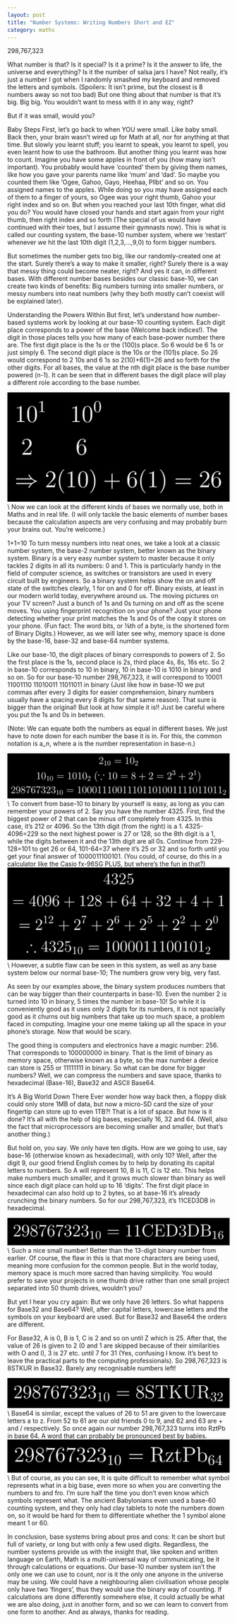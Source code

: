 ```yaml
---
layout: post
title: "Number Systems: Writing Numbers Short and EZ"
category: maths
---
```

298,767,323

What number is that? Is it special? Is it a prime? Is it the answer to life, the universe and everything? Is it the number of salsa jars I have? Not really, it’s just a number I got when I randomly smashed my keyboard and removed the letters and symbols. (Spoilers: It isn’t prime, but the closest is 8 numbers away so not too bad) But one thing about that number is that it’s big. Big big. You wouldn’t want to mess with it in any way, right? 

But if it was small, would you?

Baby Steps
First, let’s go back to when YOU were small. Like baby small. Back then, your brain wasn’t wired up for Math at all, nor for anything at that time. But slowly you learnt stuff; you learnt to speak, you learnt to spell, you even learnt how to use the bathroom. But another thing you learnt was how to count. Imagine you have some apples in front of you (how many isn’t important). You probably would have ‘counted’ them by giving them names, like how you gave your parents name like ‘mum’ and ‘dad’. So maybe you counted them like ‘Ogee, Gahoo, Gayo, Heehaa, Pllbt’ and so on. You assigned names to the apples. While doing so you may have assigned each of them to a finger of yours, so Ogee was your right thumb, Gahoo your right index and so on. But when you reached your last 10th finger, what did you do? You would have closed your hands and start again from your right thumb, then right index and so forth (The special of us would have continued with their toes, but I assume their gymnasts now). This is what is called our counting system, the base-10 number system, where we ‘restart’ whenever we hit the last 10th digit (1,2,3,...,9,0) to form bigger numbers.

But sometimes the number gets too big, like our randomly-created one at the start. Surely there’s a way to make it smaller, right? Surely there is a way that messy thing could become neater, right? And yes it can, in different bases. With different number bases besides our classic base-10, we can create two kinds of benefits: Big numbers turning into smaller numbers, or messy numbers into neat numbers (why they both mostly can’t coexist will be explained later).



Understanding the Powers Within
But first, let’s understand how number-based systems work by looking at our base-10 counting system. Each digit place corresponds to a power of the base (Welcome back indices!). The digit in those places tells you how many of each base-power number there are. The first digit place is the 1s or the (100)s place. So 6 would be 6 1s or just simply 6. The second digit place is the 10s or the (101)s place. So 26 would correspond to 2 10s and 6 1s so 2(10)+6(1)=26 and so forth for the other digits. For all bases, the value at the nth digit place is the base number powered (n-1). It can be seen that in different bases the digit place will play a different role according to the base number. 

<center><img src="/img/26.png"/></center>
\
Now we can look at the different kinds of bases we normally use, both in Maths and in real life. (I will only tackle the basic elements of number bases because the calculation aspects are very confusing and may probably burn your brains out. You’re welcome.)

1+1=10
To turn messy numbers into neat ones, we take a look at a classic number system, the base-2 number system, better known as the binary system. Binary is a very easy number system to master because it only tackles 2 digits in all its numbers: 0 and 1. This is particularly handy in the field of computer science, as switches or transistors are used in every circuit built by engineers. So a binary system helps show the on and off state of the switches clearly, 1 for on and 0 for off. Binary exists, at least in our modern world today, everywhere around us. The moving pictures on your TV screen? Just a bunch of 1s and 0s turning on and off as the scene moves. You using fingerprint recognition on your phone? Just your phone detecting whether your print matches the 1s and 0s of the copy it stores on your phone. (Fun fact: The word bits, or ⅛th of a byte, is the shortened form of Binary Digits.) However, as we will later see why, memory space is done by the base-16, base-32 and base-64 number systems.

Like our base-10, the digit places of binary corresponds to powers of 2. So the first place is the 1s, second place is 2s, third place 4s, 8s, 16s etc. So 2 in base-10 corresponds to 10 in binary, 10 in base-10 is 1010 in binary and so on. So for our base-10 number 298,767,323, it will correspond to 10001 11001110 11010011 11011011 in binary (Just like how in base-10 we put commas after every 3 digits for easier comprehension, binary numbers usually have a spacing every 8 digits for that same reason). That sure is bigger than the original! But look at how simple it is!! Just be careful where you put the 1s and 0s in between. 

(Note: We can equate both the numbers as equal in different bases. We just have to note down for each number the base it is in. For this, the common notation is a_n, where a is the number representation in base-n.)

<center><img src="/img/102.png"/></center>
\
To convert from base-10 to binary by yourself is easy, as long as you can remember your powers of 2. Say you have the number 4325. First, find the biggest power of 2 that can be minus off completely from 4325. In this case, it’s 212 or 4096. So the 13th digit (from the right) is a 1. 4325-4096=229 so the next highest power is 27 or 128, so the 8th digit is a 1, while the digits between it and the 13th digit are all 0s. Continue from 229-128=101 to get 26 or 64, 101-64=37 where it’s 25 or 32 and so forth until you get your final answer of 1000011100101. (You could, of course, do this in a calculator like the Casio fx-96SG PLUS, but where’s the fun in that?)

<center><img src="/img/4325.png"/></center>
\
However, a subtle flaw can be seen in this system, as well as any base system below our normal base-10; The numbers grow very big, very fast. 

As seen by our examples above, the binary system produces numbers that can be way bigger than their counterparts in base-10. Even the number 2 is turned into 10 in binary, 5 times the number in base-10! So while it is conveniently good as it uses only 2 digits for its numbers, it is not spacially good as it churns out big numbers that take up too much space, a problem faced in computing. Imagine your one meme taking up all the space in your phone’s storage. Now that would be scary. 

The good thing is computers and electronics have a magic number: 256. That corresponds to 100000000 in binary. That is the limit of binary as memory space, otherwise known as a byte, so the max number a device can store is 255 or 11111111 in binary. So what can be done for bigger numbers? Well, we can compress the numbers and save space, thanks to hexadecimal (Base-16), Base32 and ASCII Base64.

It’s A Big World Down There
Ever wonder how way back then, a floppy disk could only store 1MB of data, but now a micro-SD card the size of your fingertip can store up to even 1TB?! That is a lot of space. But how is it done? It’s all with the help of big bases, especially 16, 32 and 64. (Well, also the fact that microprocessors are becoming smaller and smaller, but that’s another thing.)

But hold on, you say. We only have ten digits. How are we going to use, say base-16 (otherwise known as hexadecimal), with only 10? Well, after the digit 9, our good friend English comes by to help by donating its capital letters to numbers. So A will represent 10, B is 11, C is 12 etc. This helps make numbers much smaller, and it grows much slower than binary as well since each digit place can hold up to 16 ‘digits’. The first digit place in hexadecimal can also hold up to 2 bytes, so at base-16 it’s already crunching the binary numbers. So for our 298,767,323, it’s 11CED3DB in hexadecimal. 

<center><img src="/img/1016.png"/></center>
\
Such a nice small number! Better than the 13-digit binary number from earlier. Of course, the flaw in this is that more characters are being used, meaning more confusion for the common people. But in the world today, memory space is much more sacred than having simplicity. You would prefer to save your projects in one thumb drive rather than one small project separated into 50 thumb drives, wouldn’t you?

But yet I hear you cry again: But we only have 26 letters. So what happens for Base32 and Base64? Well, after capital letters, lowercase letters and the symbols on your keyboard are used. But for Base32 and Base64 the orders are different. 

For Base32, A is 0, B is 1, C is 2 and so on until Z which is 25. After that, the value of 26 is given to 2 (0 and 1 are skipped because of their similarities with O and I), 3 is 27 etc. until 7 for 31 (Yes, confusing I know. It’s best to leave the practical parts to the computing professionals). So 298,767,323 is 8STKUR in Base32. Barely any recognisable numbers left!

<center><img src="/img/1032.png"/></center>
\
Base64 is similar, except the values of 26 to 51 are given to the lowercase letters a to z. From 52 to 61 are our old friends 0 to 9, and 62 and 63 are + and / respectively. So once again our number 298,767,323 turns into RztPb in base 64. A word that can probably be pronounced best by babies. 

<center><img src="/img/1064.png"/></center>
\
But of course, as you can see, It is quite difficult to remember what symbol represents what in a big base, even more so when you are converting the numbers to and fro. I’m sure half the time you don’t even know which symbols represent what. The ancient Babylonians even used a base-60 counting system, and they only had clay tablets to note the numbers down on, so it would be hard for them to differentiate whether the 1 symbol alone meant 1 or 60.

In conclusion, base systems bring about pros and cons: It can be short but full of variety, or long but with only a few used digits. Regardless, the number systems provide us with the insight that, like spoken and written language on Earth, Math is a multi-universal way of communicating, be it through calculations or equations. Our base-10 number system isn’t the only one we can use to count, nor is it the only one anyone in the universe may be using. We could have a neighbouring alien civilisation whose people only have two ‘fingers’, thus they would use the binary way of counting. If calculations are done differently somewhere else, it could actually be what we are also doing, just in another form, and so we can learn to convert from one form to another. And as always, thanks for reading.
